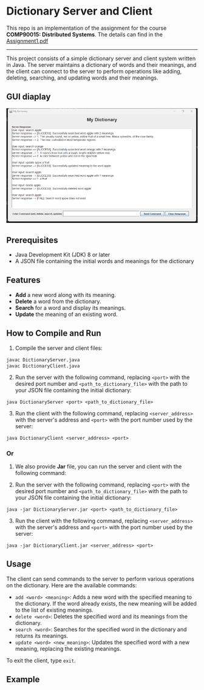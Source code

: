 # Dictionary Server and Client

This repo is an implementation of the assignment for the course **COMP90015: Distributed Systems**. The details can find in the [Assignment1.pdf](Assignment1.pdf)

---

This project consists of a simple dictionary server and client system written in Java. The server maintains a dictionary of words and their meanings, and the client can connect to the server to perform operations like adding, deleting, searching, and updating words and their meanings.

## GUI diaplay
![example](example.png)

## Prerequisites

- Java Development Kit (JDK) 8 or later
- A JSON file containing the initial words and meanings for the dictionary

## Features
-  **Add** a new word along with its meaning.
-  **Delete** a word from the dictionary.
-  **Search** for a word and display its meanings.
-  **Update** the meaning of an existing word.

## How to Compile and Run

1. Compile the server and client files:

```
javac DictionaryServer.java
javac DictionaryClient.java
 ```

 
2. Run the server with the following command, replacing `<port>` with the desired port number and `<path_to_dictionary_file>` with the path to your JSON file containing the initial dictionary:

```
java DictionaryServer <port> <path_to_dictionary_file>
```


3. Run the client with the following command, replacing `<server_address>` with the server's address and `<port>` with the port number used by the server:

```
java DictionaryClient <server_address> <port>
```

### Or

1. We also provide **Jar** file, you can run the server and client with the following command:

2. Run the server with the following command, replacing `<port>` with the desired port number and `<path_to_dictionary_file>` with the path to your JSON file containing the initial dictionary:

```
java -jar DictionaryServer.jar <port> <path_to_dictionary_file>
```


3. Run the client with the following command, replacing `<server_address>` with the server's address and `<port>` with the port number used by the server:
```
java -jar DictionaryClient.jar <server_address> <port>
```



## Usage

The client can send commands to the server to perform various operations on the dictionary. Here are the available commands:

- `add <word> <meaning>`: Adds a new word with the specified meaning to the dictionary. If the word already exists, the new meaning will be added to the list of existing meanings.
- `delete <word>`: Deletes the specified word and its meanings from the dictionary.
- `search <word>`: Searches for the specified word in the dictionary and returns its meanings.
- `update <word> <new_meaning>`: Updates the specified word with a new meaning, replacing the existing meanings.

To exit the client, type `exit`.

## Example
